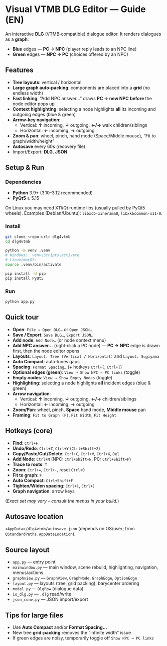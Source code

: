 # Visual VTMB DLG Editor — Guide (EN)

An interactive **DLG** (VTMB‑compatible) dialogue editor. It renders dialogues as a **graph**:
- **Blue** edges — **PC → NPC** (player reply leads to an NPC line)
- **Green** edges — **NPC → PC** (choices offered by an NPC)

## Features
- **Tree layouts**: vertical / horizontal
- **Large graph auto‑packing**: components are placed into a **grid** (no endless width)
- **Fast linking**: “Add NPC answer…” draws **PC → new NPC** **before** the node editor pops up
- **Context highlighting**: selecting a node highlights **all** its incoming and outgoing edges (blue & green)
- **Arrow‑key navigation**:
  - Vertical: **↑** incoming, **↓** outgoing, **←/→** walk children/siblings
  - Horizontal: **←** incoming, **→** outgoing
- **Zoom & pan**: wheel, pinch, hand mode (Space/Middle mouse), “Fit to graph/width/height”
- **Autosave** every 60s (recovery file)
- Import/Export: **DLG**, **JSON**

## Setup & Run

### Dependencies
- **Python** 3.9+ (3.10–3.12 recommended)
- **PyQt5** ≥ 5.15

On Linux you may need X11/Qt runtime libs (usually pulled by PyQt5 wheels). Examples (Debian/Ubuntu): `libxcb-xinerama0`, `libxkbcommon-x11-0`.

### Install
```bash
git clone <repo-url> dlg4vtmb
cd dlg4vtmb

python -m venv .venv
# Windows: .venv\Scripts\activate
# Linux/macOS:
source .venv/bin/activate

pip install -U pip
pip install PyQt5

```

### Run
```bash
python app.py
```

## Quick tour

- **Open**: `File → Open DLG…` or `Open JSON…`
- **Save / Export**: `Save DLG…`, `Export JSON…`
- **Add node**: `Add Node…` (or node context menu)
- **Add NPC answer…** (right‑click a PC node) — **PC → NPC** edge is drawn first, then the node editor opens
- **Layouts**: `Layout: Tree (Vertical / Horizontal)` and `Layout: Sugiyama`
- **Auto Compact**: auto‑tunes gaps
- **Spacing**: `Format Spacing…` (+ hotkeys `Ctrl+[`, `Ctrl+]`)
- **Optional edges (green)**: `View → Show NPC → PC links` (toggle)
- **Empty nodes**: `View → Show Empty Nodes` (toggle)
- **Highlighting**: selecting a node highlights **all** incident edges (blue & green)
- **Arrow navigation**:
  - Vertical: **↑** incoming, **↓** outgoing, **←/→** children/siblings
  - Horizontal: **←** incoming, **→** outgoing
- **Zoom/Pan**: wheel, pinch, **Space** hand mode, **Middle mouse** pan
- **Framing**: `Fit to Graph (F)`, `Fit Width`, `Fit Height`

## Hotkeys (core)
- **Find**: `Ctrl+F`
- **Undo/Redo**: `Ctrl+Z`, `Ctrl+Y` (`Ctrl+Shift+Z`)
- **Copy/Paste/Cut/Delete**: `Ctrl+C`, `Ctrl+V`, `Ctrl+X`, `Del`
- **Add Node**: `Ctrl+N` (NPC: `Ctrl+Shift+N`, PC: `Ctrl+Shift+P`)
- **Trace to roots**: `T`
- **Zoom**: `Ctrl+=`, `Ctrl+-`, reset `Ctrl+0`
- **Fit to graph**: `F`
- **Auto Compact**: `Ctrl+Shift+F`
- **Tighten/Widen spacing**: `Ctrl+[`, `Ctrl+]`
- **Graph navigation**: arrow keys

(*Exact set may vary – consult the menus in your build.*)

## Autosave location
`<AppData>/dlg4vtmb/autosave.json` (depends on OS/user; from `QStandardPaths.AppDataLocation`).

## Source layout
- `app.py` — entry point
- `mainwindow.py` — main window, scene rebuild, highlighting, navigation, menus/actions
- `graphview.py` — `GraphView`, `GraphNode`, `GraphEdge`, `OptionEdge`
- `layout.py` — layouts (tree, grid packing), barycenter ordering
- `model.py` — `DlgRow` (dialogue data)
- `io_dlg.py` — `.dlg` read/write
- `json_conv.py` — JSON import/export

## Tips for large files
- Use **Auto Compact** and/or **Format Spacing…**
- New tree **grid‑packing** removes the “infinite width” issue
- If green edges are noisy, temporarily toggle off `Show NPC → PC links`
